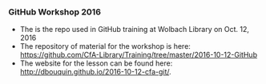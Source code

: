 ### GitHub Workshop 2016    
+ The is the repo used in GitHub training at Wolbach Library on Oct. 12, 2016   
+ The repository of material for the workshop is here: https://github.com/CfA-Library/Training/tree/master/2016-10-12-GitHub   
+ The website for the lesson can be found here: http://dbouquin.github.io/2016-10-12-cfa-git/.   

